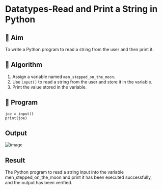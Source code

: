 # Datatypes-Read and Print a String in Python

## 🎯 Aim
To write a Python program to read a string from the user and then print it.

## 🧠 Algorithm
1. Assign a variable named `men_stepped_on_the_moon`.
2. Use `input()` to read a string from the user and store it in the variable.
3. Print the value stored in the variable.

## 🧾 Program
```
joe = input()
print(joe)
```
## Output
![image](https://github.com/user-attachments/assets/9e5a3aa3-8bd1-4322-922b-6bc3444ca519)

## Result
The Python program to read a string input into the variable men_stepped_on_the_moon and print it has been executed successfully, and the output has been verified.
